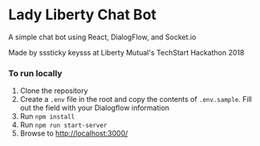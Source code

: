 # Lady Liberty Chat Bot

A simple chat bot using React, DialogFlow, and Socket.io

Made by sssticky keysss at Liberty Mutual's TechStart Hackathon 2018

### To run locally
1. Clone the repository
2. Create a `.env` file in the root and copy the contents of `.env.sample`. Fill out the field with your Dialogflow information
3. Run `npm install`
4. Run `npm run start-server`
5. Browse to [http://localhost:3000/](http://localhost:3000/)

